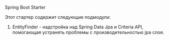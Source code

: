 Spring Boot Starter

Этот стартер содержит следующие подмодули:
1. EntityFinder - надстройка над Spring Data Jpa и Criteria API, помогающая устранять проблемы с производительностью jpa слоя.
